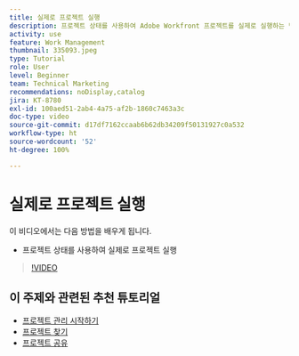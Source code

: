 ```yaml
---
title: 실제로 프로젝트 실행
description: 프로젝트 상태를 사용하여 Adobe Workfront 프로젝트를 실제로 실행하는 방법을 알아봅니다.
activity: use
feature: Work Management
thumbnail: 335093.jpeg
type: Tutorial
role: User
level: Beginner
team: Technical Marketing
recommendations: noDisplay,catalog
jira: KT-8780
exl-id: 100aed51-2ab4-4a75-af2b-1860c7463a3c
doc-type: video
source-git-commit: d17df7162ccaab6b62db34209f50131927c0a532
workflow-type: ht
source-wordcount: '52'
ht-degree: 100%

---
```


# 실제로 프로젝트 실행

이 비디오에서는 다음 방법을 배우게 됩니다.

* 프로젝트 상태를 사용하여 실제로 프로젝트 실행

>[!VIDEO](https://video.tv.adobe.com/v/335093/?quality=12&learn=on&enablevpops)

## 이 주제와 관련된 추천 튜토리얼

* [프로젝트 관리 시작하기](/help/manage-work/projects/getting-started-manage-a-project.md)
* [프로젝트 찾기](/help/manage-work/projects/find-projects.md)
* [프로젝트 공유](/help/manage-work/projects/share-a-project.md)
